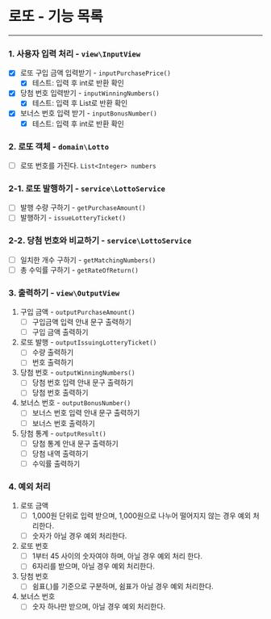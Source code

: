 # 로또 - 기능 목록
- - -
### 1. 사용자 입력 처리 - `view\InputView`
- [x] 로또 구입 금액 입력받기 - `inputPurchasePrice()`
  - [x] 테스트: 입력 후 int로 반환 확인
- [x] 당첨 번호 입력받기 - `inputWinningNumbers()`
  - [x] 테스트: 입력 후 List로 반환 확인
- [x] 보너스 번호 입력 받기 - `inputBonusNumber()`
  - [x] 테스트: 입력 후 int로 반환 확인

### 2. 로또 객체 - `domain\Lotto`
- [ ] 로또 번호를 가진다. `List<Integer> numbers`

### 2-1. 로또 발행하기 - `service\LottoService`
- [ ] 발행 수량 구하기 - `getPurchaseAmount()`
- [ ] 발행하기 - `issueLotteryTicket()`

### 2-2. 당첨 번호와 비교하기 - `service\LottoService`
- [ ] 일치한 개수 구하기 - `getMatchingNumbers()`
- [ ] 총 수익률 구하기 - `getRateOfReturn()`

### 3. 출력하기 - `view\OutputView`
1. 구입 금액 - `outputPurchaseAmount()`
   - [ ] 구입금액 입력 안내 문구 출력하기
   - [ ] 구입 금액 출력하기
2. 로또 발행 - `outputIssuingLotteryTicket()`
   - [ ] 수량 출력하기
   - [ ] 번호 출력하기
4. 당첨 번호 - `outputWinningNumbers()`
   - [ ] 당첨 번호 입력 안내 문구 출력하기
   - [ ] 당첨 번호 출력하기
5. 보너스 번호 - `outputBonusNumber()`
   - [ ] 보너스 번호 입력 안내 문구 출력하기
   - [ ] 보너스 번호 출력하기
6. 당첨 통계 - `outputResult()`
   - [ ] 당첨 통계 안내 문구 출력하기
   - [ ] 당첨 내역 출력하기
   - [ ] 수익률 출력하기

### 4. 예외 처리
1. 로또 금액
   - [ ] 1,000원 단위로 입력 받으며, 1,000원으로 나누어 떨어지지 않는 경우 예외 처리한다.
   - [ ] 숫자가 아닐 경우 예외 처리한다.
2. 로또 번호
   - [ ] 1부터 45 사이의 숫자여야 하며, 아닐 경우 예외 처리 한다.
   - [ ] 6자리를 받으며, 아닐 경우 예외 처리한다.
3. 당첨 번호
   - [ ] 쉼표(,)를 기준으로 구분하며, 쉼표가 아닐 경우 예외 처리한다.
4. 보너스 번호
   - [ ] 숫자 하나만 받으며, 아닐 경우 예외 처리한다.